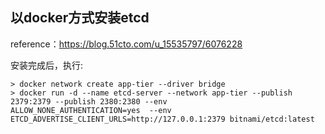 
## 以docker方式安装etcd
reference：https://blog.51cto.com/u_15535797/6076228

安装完成后，执行:
```
> docker network create app-tier --driver bridge
> docker run -d --name etcd-server --network app-tier --publish 2379:2379 --publish 2380:2380 --env 
ALLOW_NONE_AUTHENTICATION=yes  --env ETCD_ADVERTISE_CLIENT_URLS=http://127.0.0.1:2379 bitnami/etcd:latest
```

